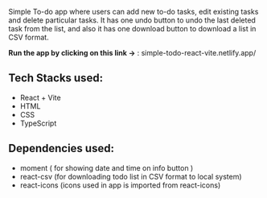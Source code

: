 Simple To-do app where users can add new to-do tasks, edit existing tasks and delete particular tasks. It has one undo button to undo the last deleted task from the list, and also it has one download button to download a list in CSV format.

**Run the app by clicking on this link  ->** : simple-todo-react-vite.netlify.app/


## Tech Stacks used: 
- React + Vite
- HTML
- CSS
- TypeScript
## Dependencies used: 
- moment ( for showing date and time on info button )
- react-csv (for downloading todo list in CSV format to local system)
- react-icons (icons used in app is imported from react-icons)


